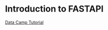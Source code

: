 # Introduction to FASTAPI


[Data Camp Tutorial](https://www.datacamp.com/tutorial/introduction-fastapi-tutorial)